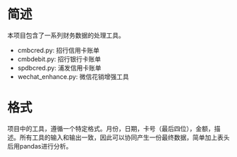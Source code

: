 # 简述

本项目包含了一系列财务数据的处理工具。

* cmbcred.py: 招行信用卡账单
* cmbdebit.py: 招行银行卡账单
* spdbcred.py: 浦发信用卡账单
* wechat_enhance.py: 微信花销增强工具

# 格式

项目中的工具，遵循一个特定格式。月份，日期，卡号（最后四位），金额，描述。所有工具的输入和输出一致，因此可以协同产生一份最终数据，简单加上表头后用pandas进行分析。
